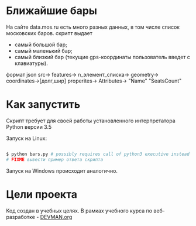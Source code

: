 # Ближайшие бары

На сайте data.mos.ru есть много разных данных, в том числе список московских баров.
скрипт выдает
- самый большой бар;
- самый маленький бар;
- самый близкий бар (текущие gps-координаты пользователь введет с клавиатуры).

формат json
src->
  features->
    n_элемент_списка->
       geometry->
         coordinates->[долг,шир] 
       properites->
         Attributes->
           "Name"
           "SeatsCount"
           
# Как запустить

Скрипт требует для своей работы установленного интерпретатора Python версии 3.5

Запуск на Linux:

```bash

$ python bars.py # possibly requires call of python3 executive instead of just python
# FIXME вывести пример ответа скрипта

```

Запуск на Windows происходит аналогично.

# Цели проекта

Код создан в учебных целях. В рамках учебного курса по веб-разработке - [DEVMAN.org](https://devman.org)
